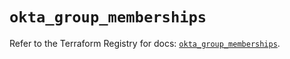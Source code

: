 # `okta_group_memberships`

Refer to the Terraform Registry for docs: [`okta_group_memberships`](https://registry.terraform.io/providers/okta/okta/4.16.0/docs/resources/group_memberships).
